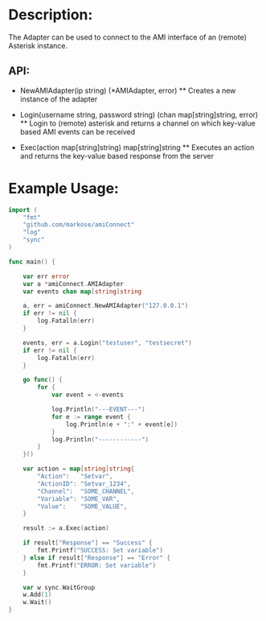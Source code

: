 Description:
==============
The Adapter can be used to connect to the AMI interface of an (remote) Asterisk instance.

## API:

*   NewAMIAdapter(ip string) (*AMIAdapter, error)
**  Creates a new instance of the adapter

*	Login(username string, password string) (chan map[string]string, error)
**  Login to (remote) asterisk and returns a channel on which key-value based AMI events can be received

*   Exec(action map[string]string) map[string]string
**  Executes an action and returns the key-value based response from the server  

Example Usage:
==============
```Go
import (
	"fmt"
	"github.com/markose/amiConnect"
	"log"
	"sync"
)

func main() {

	var err error
	var a *amiConnect.AMIAdapter
	var events chan map[string]string

	a, err = amiConnect.NewAMIAdapter("127.0.0.1")
	if err != nil {
		log.Fatalln(err)
	}

	events, err = a.Login("testuser", "testsecret")
	if err != nil {
		log.Fatalln(err)
	}

	go func() {
		for {
			var event = <-events

			log.Println("---EVENT---")
			for e := range event {
				log.Println(e + ":" + event[e])
			}
			log.Println("------------")
		}
	}()

	var action = map[string]string{
		"Action":   "Setvar",
		"ActionID": "Setvar_1234",
		"Channel":  "SOME_CHANNEL",
		"Variable": "SOME_VAR",
		"Value":    "SOME_VALUE",
	}

	result := a.Exec(action)

	if result["Response"] == "Success" {
		fmt.Printf("SUCCESS: Set variable")
	} else if result["Response"] == "Error" {
		fmt.Printf("ERROR: Set variable")
	}

	var w sync.WaitGroup
	w.Add(1)
	w.Wait()
}
```